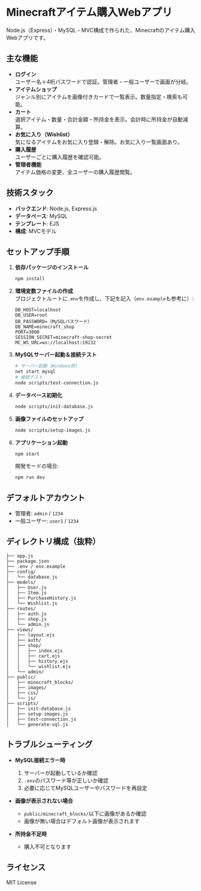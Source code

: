 # Minecraftアイテム購入Webアプリ

Node.js（Express）・MySQL・MVC構成で作られた、Minecraftのアイテム購入Webアプリです。

## 主な機能

- **ログイン**  
  ユーザー名＋4桁パスワードで認証。管理者・一般ユーザーで画面が分岐。
- **アイテムショップ**  
  ジャンル別にアイテムを画像付きカードで一覧表示。数量指定・検索も可能。
- **カート**  
  選択アイテム・数量・合計金額・所持金を表示。会計時に所持金が自動減算。
- **お気に入り（Wishlist）**  
  気になるアイテムをお気に入り登録・解除。お気に入り一覧画面あり。
- **購入履歴**  
  ユーザーごとに購入履歴を確認可能。
- **管理者機能**  
  アイテム価格の変更、全ユーザーの購入履歴閲覧。

## 技術スタック

- **バックエンド**: Node.js, Express.js
- **データベース**: MySQL
- **テンプレート**: EJS
- **構成**: MVCモデル

## セットアップ手順

1. **依存パッケージのインストール**
   ```bash
   npm install
   ```

2. **環境変数ファイルの作成**  
   プロジェクトルートに`.env`を作成し、下記を記入（`env.example`も参考に）:
   ```
   DB_HOST=localhost
   DB_USER=root
   DB_PASSWORD=（MySQLパスワード）
   DB_NAME=minecraft_shop
   PORT=3000
   SESSION_SECRET=minecraft-shop-secret
   MC_WS_URL=ws://localhost:19132
   ```

3. **MySQLサーバー起動＆接続テスト**
   ```bash
   # サーバー起動（Windows例）
   net start mysql
   # 接続テスト
   node scripts/test-connection.js
   ```

4. **データベース初期化**
   ```bash
   node scripts/init-database.js
   ```

5. **画像ファイルのセットアップ**
   ```bash
   node scripts/setup-images.js
   ```

6. **アプリケーション起動**
   ```bash
   npm start
   ```
   開発モードの場合:
   ```bash
   npm run dev
   ```

## デフォルトアカウント

- 管理者: `admin` / `1234`
- 一般ユーザー: `user1` / `1234`

## ディレクトリ構成（抜粋）

```
├── app.js
├── package.json
├── .env / env.example
├── config/
│   └── database.js
├── models/
│   ├── User.js
│   ├── Item.js
│   ├── PurchaseHistory.js
│   └── Wishlist.js
├── routes/
│   ├── auth.js
│   ├── shop.js
│   └── admin.js
├── views/
│   ├── layout.ejs
│   ├── auth/
│   ├── shop/
│   │   ├── index.ejs
│   │   ├── cart.ejs
│   │   ├── history.ejs
│   │   └── wishlist.ejs
│   └── admin/
├── public/
│   ├── minecraft_blocks/
│   ├── images/
│   ├── css/
│   └── js/
├── scripts/
│   ├── init-database.js
│   ├── setup-images.js
│   ├── test-connection.js
│   └── generate-sql.js
```

## トラブルシューティング

- **MySQL接続エラー時**
  1. サーバーが起動しているか確認
  2. `.env`のパスワード等が正しいか確認
  3. 必要に応じてMySQLユーザーやパスワードを再設定

- **画像が表示されない場合**
  - `public/minecraft_blocks/`以下に画像があるか確認
  - 画像が無い場合はデフォルト画像が表示されます

- **所持金不足時**
  - 購入不可となります

## ライセンス

MIT License 